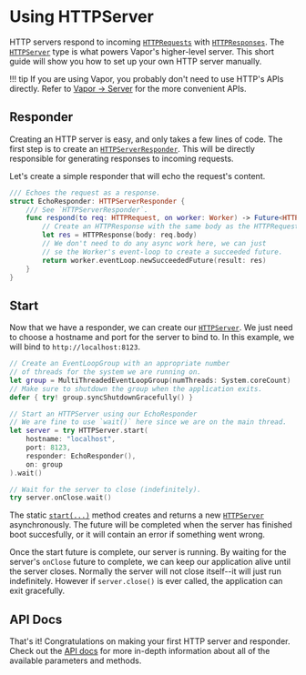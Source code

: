 # Using HTTPServer

HTTP servers respond to incoming [`HTTPRequests`](https://api.vapor.codes/http/latest/HTTP/Structs/HTTPRequest.html) with [`HTTPResponses`](https://api.vapor.codes/http/latest/HTTP/Structs/HTTPResponse.html). The [`HTTPServer`](https://api.vapor.codes/http/latest/HTTP/Classes/HTTPServer.html) type is what powers Vapor's higher-level server. This short guide will show you how to set up your own HTTP server manually.

!!! tip
	If you are using Vapor, you probably don't need to use HTTP's APIs directly. Refer to [Vapor &rarr; Server](../vapor/server.md) for the more convenient APIs.

## Responder

Creating an HTTP server is easy, and only takes a few lines of code. The first step is to create an [`HTTPServerResponder`](https://api.vapor.codes/http/latest/HTTP/Protocols/HTTPServerResponder.html). This will be directly responsible for generating responses to incoming requests.

Let's create a simple responder that will echo the request's content.

```swift
/// Echoes the request as a response.
struct EchoResponder: HTTPServerResponder {
	/// See `HTTPServerResponder`.
    func respond(to req: HTTPRequest, on worker: Worker) -> Future<HTTPResponse> {
    	// Create an HTTPResponse with the same body as the HTTPRequest
    	let res = HTTPResponse(body: req.body)
    	// We don't need to do any async work here, we can just
    	// se the Worker's event-loop to create a succeeded future.
        return worker.eventLoop.newSucceededFuture(result: res)
    }
}
```

## Start

Now that we have a responder, we can create our [`HTTPServer`](https://api.vapor.codes/http/latest/HTTP/Classes/HTTPServer.html). We just need to choose a hostname and port for the server to bind to. In this example, we will bind to `http://localhost:8123`.

```swift
// Create an EventLoopGroup with an appropriate number
// of threads for the system we are running on.
let group = MultiThreadedEventLoopGroup(numThreads: System.coreCount)
// Make sure to shutdown the group when the application exits.
defer { try! group.syncShutdownGracefully() }

// Start an HTTPServer using our EchoResponder
// We are fine to use `wait()` here since we are on the main thread.
let server = try HTTPServer.start(
	hostname: "localhost", 
	port: 8123, 
	responder: EchoResponder(), 
	on: group
).wait()

// Wait for the server to close (indefinitely).
try server.onClose.wait()
```

The static [`start(...)`](https://api.vapor.codes/http/latest/HTTP/Classes/HTTPServer.html#/s:4HTTP10HTTPServerC5startXeXeFZ) method creates and returns a new [`HTTPServer`](https://api.vapor.codes/http/latest/HTTP/Classes/HTTPServer.html) asynchronously. The future will be completed when the server has finished boot succesfully, or it will contain an error if something went wrong.

Once the start future is complete, our server is running. By waiting for the server's `onClose` future to complete, we can keep our application alive until the server closes. Normally the server will not close itself--it will just run indefinitely. However if `server.close()` is ever called, the application can exit gracefully.

## API Docs

That's it! Congratulations on making your first HTTP server and responder. Check out the [API docs](https://api.vapor.codes/http/latest/HTTP/index.html) for more in-depth information about all of the available parameters and methods.
